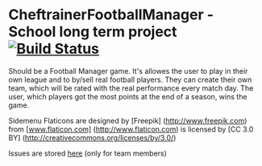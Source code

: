 # CheftrainerFootballManager - School long term project [![Build Status](https://travis-ci.org/GAlexMES/CheftrainerFootballManager.svg?branch=master)](https://travis-ci.org/GAlexMES/CheftrainerFootballManager)
Should be a Football Manager game. It's allowes the user to play in their own league and to by/sell real football players. They can create their own team, which will be rated with the real performance every match day. The user, which players got the most points at the end of a season, wins the game.


Sidemenu Flaticons are designed by [Freepik]  (http://www.freepik.com) from  [www.flaticon.com] (http://www.flaticon.com) is licensed by [CC 3.0 BY] (http://creativecommons.org/licenses/by/3.0/)

Issues are stored [here](http://redmine.gamma-team.de/projects/cheftrainer-football-manager) (only for team members)
